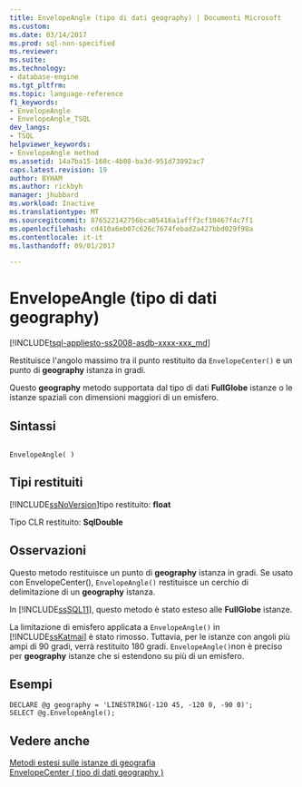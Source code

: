 ```yaml
---
title: EnvelopeAngle (tipo di dati geography) | Documenti Microsoft
ms.custom: 
ms.date: 03/14/2017
ms.prod: sql-non-specified
ms.reviewer: 
ms.suite: 
ms.technology:
- database-engine
ms.tgt_pltfrm: 
ms.topic: language-reference
f1_keywords:
- EnvelopeAngle
- EnvelopeAngle_TSQL
dev_langs:
- TSQL
helpviewer_keywords:
- EnvelopeAngle method
ms.assetid: 14a7ba15-168c-4b08-ba3d-951d73092ac7
caps.latest.revision: 19
author: BYHAM
ms.author: rickbyh
manager: jhubbard
ms.workload: Inactive
ms.translationtype: MT
ms.sourcegitcommit: 876522142756bca05416a1afff3cf10467f4c7f1
ms.openlocfilehash: cd410a6eb07c626c7674febad2a427bbd029f98a
ms.contentlocale: it-it
ms.lasthandoff: 09/01/2017

---
```

# <a name="envelopeangle-geography-data-type"></a>EnvelopeAngle (tipo di dati geography)
[!INCLUDE[tsql-appliesto-ss2008-asdb-xxxx-xxx_md](../../includes/tsql-appliesto-ss2008-asdb-xxxx-xxx-md.md)]

  Restituisce l'angolo massimo tra il punto restituito da `EnvelopeCenter()` e un punto di **geography** istanza in gradi.  
  
 Questo **geography** metodo supportata dal tipo di dati **FullGlobe** istanze o le istanze spaziali con dimensioni maggiori di un emisfero.  
  
## <a name="syntax"></a>Sintassi  
  
```  
  
EnvelopeAngle( )  
```  
  
## <a name="return-types"></a>Tipi restituiti  
 [!INCLUDE[ssNoVersion](../../includes/ssnoversion-md.md)]tipo restituito: **float**  
  
 Tipo CLR restituito: **SqlDouble**  
  
## <a name="remarks"></a>Osservazioni  
 Questo metodo restituisce un punto di **geography** istanza in gradi. Se usato con EnvelopeCenter(), `EnvelopeAngle()` restituisce un cerchio di delimitazione di un **geography** istanza.  
  
 In [!INCLUDE[ssSQL11](../../includes/sssql11-md.md)], questo metodo è stato esteso alle **FullGlobe** istanze.  
  
 La limitazione di emisfero applicata a `EnvelopeAngle()` in [!INCLUDE[ssKatmai](../../includes/sskatmai-md.md)] è stato rimosso. Tuttavia, per le istanze con angoli più ampi di 90 gradi, verrà restituito 180 gradi. `EnvelopeAngle()`non è preciso per **geography** istanze che si estendono su più di un emisfero.  
  
## <a name="examples"></a>Esempi  
  
```  
DECLARE @g geography = 'LINESTRING(-120 45, -120 0, -90 0)';   
SELECT @g.EnvelopeAngle();  
```  
  
## <a name="see-also"></a>Vedere anche  
 [Metodi estesi sulle istanze di geografia](../../t-sql/spatial-geography/extended-methods-on-geography-instances.md)   
 [EnvelopeCenter &#40; tipo di dati geography &#41;](../../t-sql/spatial-geography/envelopecenter-geography-data-type.md)  
  
  

